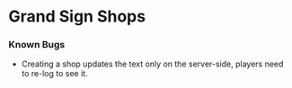 # Grand Sign Shops

### Known Bugs

- Creating a shop updates the text only on the server-side, players need to
   re-log to see it.